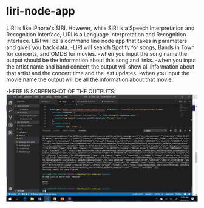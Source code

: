 # liri-node-app
LIRI is like iPhone's SIRI. However, while SIRI is a Speech Interpretation and Recognition Interface, LIRI is a Language Interpretation and Recognition Interface. LIRI will be a command line node app that takes in parameters and gives you back data.
-LIRI will search Spotify for songs, Bands in Town for concerts, and OMDB for movies.
-when you input the song name the output should be the information about this song and links.
-when you input the artist name and band concert the output will show all information about that artist and the concert time and the last updates.
-when you input the movie name the output will be all the information about that movie.

-HERE IS SCREENSHOT OF THE OUTPUTS:
![artist](/images/artist.png)
